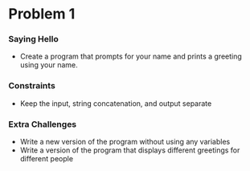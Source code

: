 # Problem 1

### Saying Hello

- Create a program that prompts for your name and prints a greeting using your name.

### Constraints

- Keep the input, string concatenation, and output separate

### Extra Challenges

- Write a new version of the program without using any variables
- Write a version of the program that displays different greetings for different people
